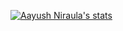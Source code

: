 [![Aayush Niraula's stats](https://github-readme-stats.vercel.app/api?username=NiraulAayush)](https://github.com/NiraulAayush/github-readme-stats)

